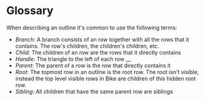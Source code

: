 # Glossary

When describing an outline it's common to use the following terms:

* _Branch_: A branch consists of an row together with all the rows that it contains. The row's children, the children's children, etc.
* _Child_: The children of an row are the rows that it directly contains
* _Handle_: The triangle to the left of each row __&#x20;
* _Parent_: The parent of a row is the row that directly contains it
* _Root_: The topmost row in an outline is the root row. The root isn't visible, instead the top level visible rows in Bike are children of this hidden root row.
* _Sibling_: All children that have the same parent row are siblings
